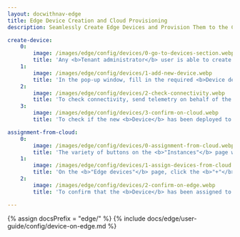 ```yaml
---
layout: docwithnav-edge
title: Edge Device Creation and Cloud Provisioning
description: Seamlessly Create Edge Devices and Provision Them to the Cloud

create-device:
    0:
        image: /images/edge/config/devices/0-go-to-devices-section.webp
        title: 'Any <b>Tenant administrator</b> user is able to create <b>Device</b> entities on the <b>Edge instance</b>. Go to the <b>Entities > Devices</b> section and click the <b>"Add new device"</b> button.'
    1:
        image: /images/edge/config/devices/1-add-new-device.webp
        title: 'In the pop-up window, fill in the required <b>Device details</b> fields, such as <b>"Name"</b> and <b>"Device profile"</b>. Confirm the action by clicking the <b>"Add"</b> button.'
    2:
        image: /images/edge/config/devices/2-check-connectivity.webp
        title: 'To check connectivity, send telemetry on behalf of the <b>Device</b> using shell by following the on-screen instructions.'
    3:
        image: /images/edge/config/devices/3-confirm-on-cloud.webp
        title: 'To check if the new <b>Device</b> has been deployed to the <b>Cloud (Server)</b>, log in to your <b>Cloud (Server)</b> and navigate to the <b>Entities > Devices</b> section: the newly created <b>Device</b> will be automatically assigned to the <b>Cloud (Server)</b>.'

assignment-from-cloud:
    0:
        image: /images/edge/config/devices/0-assignment-from-cloud.webp
        title: 'The variety of buttons on the <b>"Instances"</b> page will help you to manage different <a href="/docs/user-guide/entities-and-relations/" target="_blank">entities</a>, and assign them accordingly to the <b>Edge instance</b>. To assign a <b>Device</b>, click the <b>"Manage devices"</b> button.'
    1:
        image: /images/edge/config/devices/1-assign-devices-from-cloud.webp
        title: 'On the <b>"Edge devices"</b> page, click the <b>"+"</b> icon and then select the <b>Device(s)</b> from the drop-down list in the pop-up window. Confirm the action by clicking the <b>"Assign"</b> button.'
    2:
        image: /images/edge/config/devices/2-confirm-on-edge.webp
        title: 'To confirm that the <b>Device</b> has been assigned to the <b>Edge instance</b>, log in to your <b>Edge instance</b> and go to the  <b>Entities > Devices</b> section.'

---
```


{% assign docsPrefix = "edge/" %}
{% include docs/edge/user-guide/config/device-on-edge.md %}

